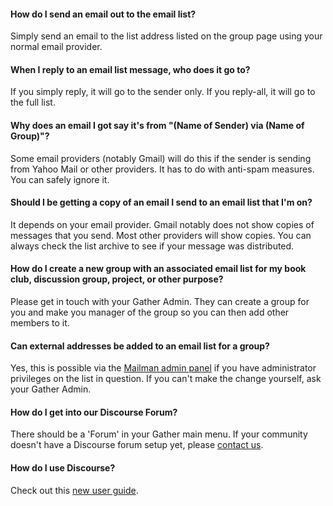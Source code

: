 #### How do I send an email out to the email list?

Simply send an email to the list address listed on the group page using your normal email provider.

#### When I reply to an email list message, who does it go to?

If you simply reply, it will go to the sender only. If you reply-all, it will go to the full list.

#### Why does an email I got say it's from "(Name of Sender) via (Name of Group)"?

Some email providers (notably Gmail) will do this if the sender is sending from Yahoo Mail or other providers. It has to do with anti-spam measures. You can safely ignore it.

#### Should I be getting a copy of an email I send to an email list that I'm on?

It depends on your email provider. Gmail notably does not show copies of messages that you send. Most other providers will show copies. You can always check the list archive to see if your message was distributed.

#### How do I create a new group with an associated email list for my book club, discussion group, project, or other purpose?

Please get in touch with your Gather Admin. They can create a group for you and make you manager of the group so you can then add other members to it.

#### Can external addresses be added to an email list for a group?

Yes, this is possible via the [Mailman admin panel](https://mailman.gather.coop) if you have administrator privileges on the list in question. If you can't make the change yourself, ask your Gather Admin.

#### How do I get into our Discourse Forum?

There should be a 'Forum' in your Gather main menu. If your community doesn't have a Discourse forum setup yet, please [contact us](/contact).

#### How do I use Discourse?

Check out this [new user guide](https://meta.discourse.org/t/discourse-new-user-guide/96331).
